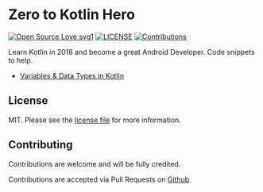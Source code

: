 # Zero to Kotlin Hero

[![Open Source Love svg1](https://badges.frapsoft.com/os/v1/open-source.svg?v=103)](https://github.com/AdoraNwodo/zero-to-kotlin-hero/)
[![LICENSE](https://img.shields.io/github/license/AdoraNwodo/javascript-fundamentals.svg)](https://github.com/AdoraNwodo/zero-to-kotlin-hero/)
[![Contributions](https://img.shields.io/badge/contributions-welcome-orange.svg)](https://github.com/AdoraNwodo/zero-to-kotlin-hero/network/members)

Learn Kotlin in 2018 and become a great Android Developer. Code snippets to help.

 - [Variables & Data Types in Kotlin](https://github.com/AdoraNwodo/zero-to-kotlin-hero/tree/master/01%20-%20Variables%20and%20Data%20Types/src)


## License

MIT. Please see the [license file](https://github.com/AdoraNwodo/zero-to-kotlin-hero/blob/master/LICENSE) for more information.



## Contributing

Contributions are welcome and will be fully credited.

Contributions are accepted via Pull Requests on [Github](https://github.com/adoranwodo/zero-to-kotlin-hero).
